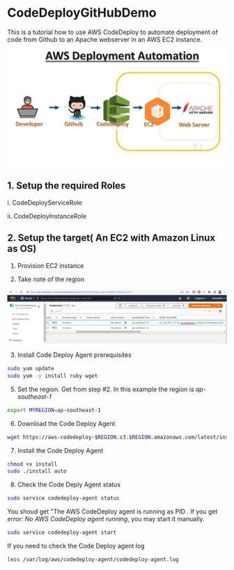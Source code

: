 # CodeDeployGitHubDemo
This is a tutorial how to use AWS CodeDeploy to automate deployment of code from Github to an Apache webserver in an AWS EC2 instance.
![CodeDevploy](images/codedeploy_flow.jpg)

## 1. Setup the required Roles
i. CodeDeployServiceRole

ii. CodeDeployInstanceRole


## 2. Setup the target( An EC2 with Amazon Linux as OS)
1. Provision EC2 instance

2. Take note of the region

![region](images/aws-ec2-region.jpg)

3. Install Code Deploy Agent prerequisites
```sh
sudo yum update
sudo yum -y install ruby wget
```

5. Set the region. Get from step #2. In this example the region is *ap-southeast-1*
```sh
export MYREGION=ap-southeast-1 
```

6. Download the Code Deploy Agent
```sh
wget https://aws-codedeploy-$REGION.s3.$REGION.amazonaws.com/latest/install
```

7. Install the Code Deploy Agent
```sh
chmod +x install
sudo ./install auto
```

8. Check the Code Deply Agent status
```sh
sudo service codedeploy-agent status
```
You shoud get "The AWS CodeDeploy agent is running as PID <SOME PID Number>. If you get *error: No AWS CodeDeploy agent running*, you may start it manually.
```sh
sudo service codedeploy-agent start
```
If you need to check the Code Deploy agent log
```sh
less /var/log/aws/codedeploy-agent/codedeploy-agent.log
```


